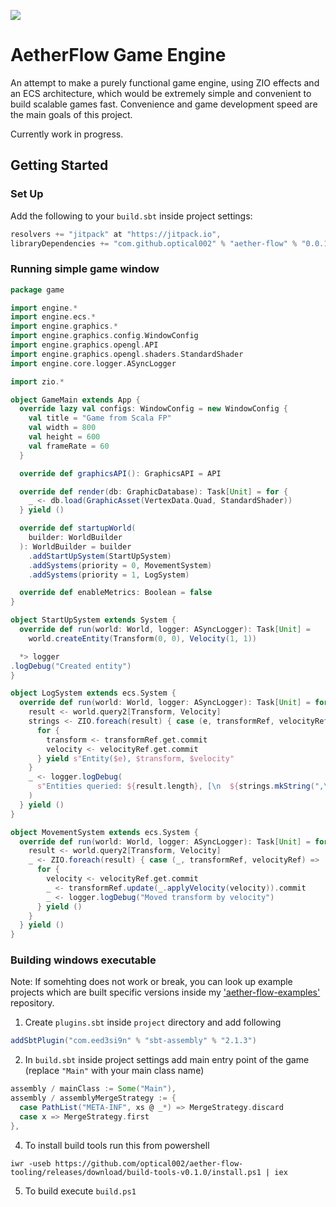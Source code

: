 
[![](https://jitpack.io/v/optical002/aether-flow.svg)](https://jitpack.io/#optical002/aether-flow)
# AetherFlow Game Engine

An attempt to make a purely functional game engine, using ZIO effects and an ECS architecture, which would be extremely 
simple and convenient to build scalable games fast. Convenience and game development speed are the main goals of
this project. 

Currently work in progress.

## Getting Started

### Set Up

Add the following to your `build.sbt` inside project settings:


```scala
resolvers += "jitpack" at "https://jitpack.io",
libraryDependencies += "com.github.optical002" % "aether-flow" % "0.0.1"
```

### Running simple game window

```scala
package game

import engine.*
import engine.ecs.*
import engine.graphics.*
import engine.graphics.config.WindowConfig
import engine.graphics.opengl.API
import engine.graphics.opengl.shaders.StandardShader
import engine.core.logger.ASyncLogger

import zio.*

object GameMain extends App {
  override lazy val configs: WindowConfig = new WindowConfig {
    val title = "Game from Scala FP"
    val width = 800
    val height = 600
    val frameRate = 60
  }

  override def graphicsAPI(): GraphicsAPI = API

  override def render(db: GraphicDatabase): Task[Unit] = for {
    _ <- db.load(GraphicAsset(VertexData.Quad, StandardShader))
  } yield ()

  override def startupWorld(
    builder: WorldBuilder
  ): WorldBuilder = builder
    .addStartUpSystem(StartUpSystem)
    .addSystems(priority = 0, MovementSystem)
    .addSystems(priority = 1, LogSystem)

  override def enableMetrics: Boolean = false
}

object StartUpSystem extends System {
  override def run(world: World, logger: ASyncLogger): Task[Unit] =
    world.createEntity(Transform(0, 0), Velocity(1, 1))

  *> logger
.logDebug("Created entity")
}

object LogSystem extends ecs.System {
  override def run(world: World, logger: ASyncLogger): Task[Unit] = for {
    result <- world.query2[Transform, Velocity]
    strings <- ZIO.foreach(result) { case (e, transformRef, velocityRef) =>
      for {
        transform <- transformRef.get.commit
        velocity <- velocityRef.get.commit
      } yield s"Entity($e), $transform, $velocity"
    }
    _ <- logger.logDebug(
      s"Entities queried: ${result.length}, [\n  ${strings.mkString(",\n  ")}\n]"
    )
  } yield ()
}

object MovementSystem extends ecs.System {
  override def run(world: World, logger: ASyncLogger): Task[Unit] = for {
    result <- world.query2[Transform, Velocity]
    _ <- ZIO.foreach(result) { case (_, transformRef, velocityRef) =>
      for {
        velocity <- velocityRef.get.commit
        _ <- transformRef.update(_.applyVelocity(velocity)).commit
        _ <- logger.logDebug("Moved transform by velocity")
      } yield ()
    }
  } yield ()
}
```

### Building windows executable

Note: If somehting does not work or break, you can look up example projects which are built specific versions inside my ['aether-flow-examples'](https://github.com/optical002/aether-flow-examples) repository.

1. Create `plugins.sbt` inside `project` directory and add following

```scala
addSbtPlugin("com.eed3si9n" % "sbt-assembly" % "2.1.3")
```

2. In `build.sbt` inside project settings add main entry point of the game (replace `"Main"` with your main class name)

```scala
assembly / mainClass := Some("Main"),
assembly / assemblyMergeStrategy := {
  case PathList("META-INF", xs @ _*) => MergeStrategy.discard
  case x => MergeStrategy.first
},
```

4. To install build tools run this from powershell

```shell
iwr -useb https://github.com/optical002/aether-flow-tooling/releases/download/build-tools-v0.1.0/install.ps1 | iex
```

5. To build execute `build.ps1`
